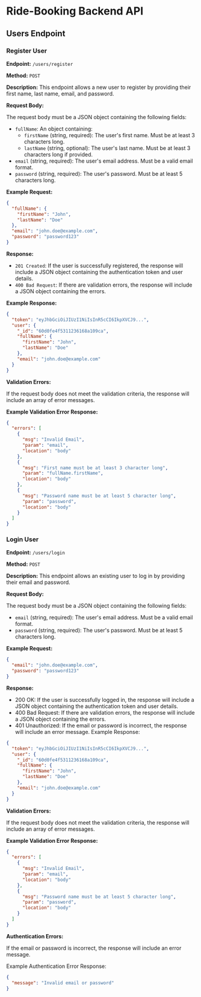 # Ride-Booking Backend API

## Users Endpoint

### Register User

**Endpoint:** `/users/register`

**Method:** `POST`

**Description:** This endpoint allows a new user to register by providing their first name, last name, email, and password.

**Request Body:**

The request body must be a JSON object containing the following fields:

- `fullName`: An object containing:
  - `firstName` (string, required): The user's first name. Must be at least 3 characters long.
  - `lastName` (string, optional): The user's last name. Must be at least 3 characters long if provided.
- `email` (string, required): The user's email address. Must be a valid email format.
- `password` (string, required): The user's password. Must be at least 5 characters long.

**Example Request:**

```json
{
  "fullName": {
    "firstName": "John",
    "lastName": "Doe"
  },
  "email": "john.doe@example.com",
  "password": "password123"
}
```

**Response:**

- `201 Created`: If the user is successfully registered, the response will include a JSON object containing the authentication token and user details.
- `400 Bad Request`: If there are validation errors, the response will include a JSON object containing the errors.

**Example Response:**

```json
{
  "token": "eyJhbGciOiJIUzI1NiIsInR5cCI6IkpXVCJ9...",
  "user": {
    "_id": "60d0fe4f5311236168a109ca",
    "fullName": {
      "firstName": "John",
      "lastName": "Doe"
    },
    "email": "john.doe@example.com"
  }
}
```

**Validation Errors:**

If the request body does not meet the validation criteria, the response will include an array of error messages.

**Example Validation Error Response:**

```json
{
  "errors": [
    {
      "msg": "Invalid Email",
      "param": "email",
      "location": "body"
    },
    {
      "msg": "First name must be at least 3 character long",
      "param": "fullName.firstName",
      "location": "body"
    },
    {
      "msg": "Password name must be at least 5 character long",
      "param": "password",
      "location": "body"
    }
  ]
}
```

### Login User

**Endpoint:** `/users/login`

**Method:** `POST`

**Description:** This endpoint allows an existing user to log in by providing their email and password.

**Request Body:**

The request body must be a JSON object containing the following fields:

- `email` (string, required): The user's email address. Must be a valid email format.
- `password` (string, required): The user's password. Must be at least 5 characters long.

**Example Request:**

```json
{
  "email": "john.doe@example.com",
  "password": "password123"
}
```


**Response:**

- 200 OK: If the user is successfully logged in, the response will include a JSON object containing the authentication token and user details.
- 400 Bad Request: If there are validation errors, the response will include a JSON object containing the errors.
- 401 Unauthorized: If the email or password is incorrect, the response will include an error message.
Example Response:

```json
{
  "token": "eyJhbGciOiJIUzI1NiIsInR5cCI6IkpXVCJ9...",
  "user": {
    "_id": "60d0fe4f5311236168a109ca",
    "fullName": {
      "firstName": "John",
      "lastName": "Doe"
    },
    "email": "john.doe@example.com"
  }
}
```

**Validation Errors:**

If the request body does not meet the validation criteria, the response will include an array of error messages.

**Example Validation Error Response:**

```json
{
  "errors": [
    {
      "msg": "Invalid Email",
      "param": "email",
      "location": "body"
    },
    {
      "msg": "Password name must be at least 5 character long",
      "param": "password",
      "location": "body"
    }
  ]
}
```

**Authentication Errors:**

If the email or password is incorrect, the response will include an error message.

Example Authentication Error Response:
```json
{
  "message": "Invalid email or password"
}
```